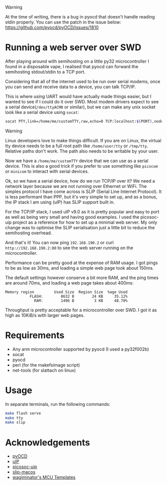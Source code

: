 > [!WARNING]
> At the time of writing, there is a bug in pyocd that doesn't handle reading stdin properly.
> You can use the patch in the issue below:
> https://github.com/pyocd/pyOCD/issues/1810


# Running a web server over SWD
After playing around with semihosting on a little py32 microcontroller I found in a disposable vape, I realised that pyocd can forward the semihosting stdout/stdin to a TCP port.

Considering that all of the internet used to be run over serial modems, once you can send and receive data to a device, you can talk TCP/IP.

This is where using UART would have actually made things easier, but I wanted to see if I could do it over SWD. Most modem drivers expect to see a serial device(`/dev/ttyACM0` or similar), but we can make any unix socket look like a serial device using `socat`:
```sh
socat PTY,link=/home/me/customTTY,raw,echo=0 TCP:localhost:$(PORT),nodelay
```

> [!WARNING]
> Linux developers love to make things difficult. If you are on Linux, the virtual tty device needs to be a full root path like `/home/user/tty` or `/tmp/tty`. Relative paths don't work. The path also needs to be writable by your user.

Now we have a `/home/me/customTTY` device that we can use as a serial device. This is also a good trick if you prefer to use something like `picocom` or `minicom` to interact with serial devices.

Ok, so we have a serial device, how do we run TCP/IP over it? We need a network layer because we are not running over Ethernet or WiFi.
The simples protocol I have come across is SLIP (Serial Line Internet Protocol). It is less performant than PPP, but it's very simple to set up, and as a bonus, the IP stack I am using (uIP) has SLIP support built in.

For the TCP/IP stack, I used uIP v9.0 as it is pretty popular and easy to port as well as being very small and having good examples. I used the picosoc-uip project as a reference for how to set up a minimal web server. My only change was to optimise the SLIP serialisation just a little bit to reduce the semihosting overhead.

And that's it! You can now ping `192.168.190.2` or curl `http://192.168.190.2:80` to see the web server running on the microcontroller.

Performance can be pretty good at the expense of RAM usage.
I got pings to be as low as 30ms, and loading a simple web page took about 150ms.

The default settings however conserve a bit more RAM, and the ping times are around 70ms, and loading a web page takes about 400ms:

```
Memory region         Used Size  Region Size  %age Used
           FLASH:        8632 B        24 KB     35.12%
             RAM:        1496 B         3 KB     48.70%
```

Throughput is pretty acceptable for a microcontroller over SWD.
I got it as high as 10KiB/s with larger web pages.

# Requirements
 - Any arm microcontroller supported by pyocd (I used a py32f002b)
 - socat
 - pyocd
 - perl (for the makefsimage script)
 - net-tools (for slattach on linux)

# Usage
In separate terminals, run the following commands:
```sh
make flash serve
make tty
make slip
```

# Acknowledgements
 - [pyOCD](https://github.com/pyocd/pyOCD)
 - [uIP](https://github.com/adamdunkels/uip/tree/uip-0-9)
 - [picosoc-uip](https://github.com/grahamedgecombe/picosoc-uip)
 - [slip-macos](https://github.com/jackqu7/slip-macos)
 - [wagiminator's MCU Templates](https://github.com/wagiminator/MCU-Templates)
